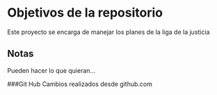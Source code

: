 # Objetivos de la repositorio

Este proyecto se encarga de manejar los planes de la liga de la justicia


## Notas
Pueden hacer lo que quieran...

###Git Hub
Cambios realizados desde github.com
